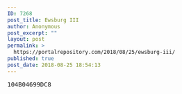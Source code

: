 ```yaml
---
ID: 7268
post_title: Ewsburg III
author: Anonymous
post_excerpt: ""
layout: post
permalink: >
  https://portalrepository.com/2018/08/25/ewsburg-iii/
published: true
post_date: 2018-08-25 18:54:13
---
```

<pre>104B04699DC8</pre>